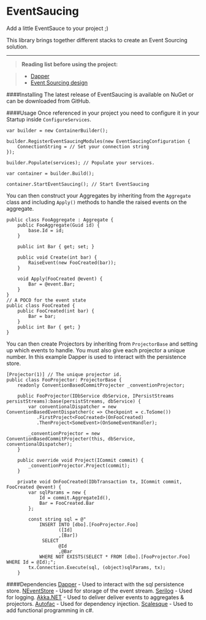 EventSaucing 
===========
Add a little EventSauce to your project ;)

This library brings together different stacks to create an Event Sourcing solution.

----------
> **Reading list before using the project:**

> - [Dapper](http://dapper-tutorial.net/dapper)
> - [Event Sourcing design](https://martinfowler.com/eaaDev/EventSourcing.html)

####Installing
The latest release of EventSaucing is available on NuGet or can be downloaded from GitHub.

####Usage
Once referenced in your project you need to configure it in your Startup inside ``ConfigureServices``.
```
var builder = new ContainerBuilder();

builder.RegisterEventSaucingModules(new EventSaucingConfiguration {
	ConnectionString = // Set your connection string
});

builder.Populate(services); // Populate your services.

var container = builder.Build();

container.StartEventSaucing(); // Start EventSaucing
```
You can then construct your Aggregates by inheriting from the ``Aggregate`` class and including ``Apply()`` methods to handle the raised events on the aggregate.

```
public class FooAggregate : Aggregate {
	public FooAggregate(Guid id) {
		base.Id = id;
	}
	
	public int Bar { get; set; }

	public void Create(int bar) {
		RaiseEvent(new FooCreated(bar));
	}

	void Apply(FooCreated @event) {			
		Bar = @event.Bar;
	}
}
// A POCO for the event state
public class FooCreated {
	public FooCreated(int bar) {
		Bar = bar;
	}
	public int Bar { get; }
}
```

You can then create Projectors by inheriting from ``ProjectorBase`` and setting up which events to handle. You must also give each projector a unique number. In this example Dapper is used to interact with the persistence store. 

```
[Projector(1)] // The unique projector id.
public class FooProjector: ProjectorBase {
	readonly ConventionBasedCommitProjecter _conventionProjector;

	public FooProjector(IDbService dbService, IPersistStreams persistStreams):base(persistStreams, dbService) {
		var conventionalDispatcher = new ConventionBasedEventDispatcher(c => Checkpoint = c.ToSome())
		   .FirstProject<FooCreated>(OnFooCreated)
		   .ThenProject<SomeEvent>(OnSomeEventHandler);

		_conventionProjector = new ConventionBasedCommitProjecter(this, dbService, conventionalDispatcher);
	}

	public override void Project(ICommit commit) {
		_conventionProjector.Project(commit);
	}

	private void OnFooCreated(IDbTransaction tx, ICommit commit, FooCreated @event) {
		var sqlParams = new { 
			Id = commit.AggregateId(), 
			Bar = FooCreated.Bar 
		};

		const string sql = @"
			INSERT INTO [dbo].[FooProjector.Foo]
				   ([Id]
				   ,[Bar])
			 SELECT
				   @Id
				   ,@Bar
			WHERE NOT EXISTS(SELECT * FROM [dbo].[FooProjector.Foo] WHERE Id = @Id);";
		tx.Connection.Execute(sql, (object)sqlParams, tx);
	}
```

####Dependencies
[Dapper](https://github.com/StackExchange/Dapper) - Used to interact with the sql persistence store.
[NEventStore](https://github.com/NEventStore/NEventStore) - Used for storage of the event stream.
[Serilog](https://github.com/serilog/serilog) - Used for logging.
[Akka.NET](https://github.com/akkadotnet/akka.net/) - Used to deliver deliver events to aggregates & projectors. 
[Autofac](https://github.com/autofac/Autofac) - Used for dependency injection.
[Scalesque](https://github.com/NoelKennedy/scalesque) - Used to add functional programming in c#.